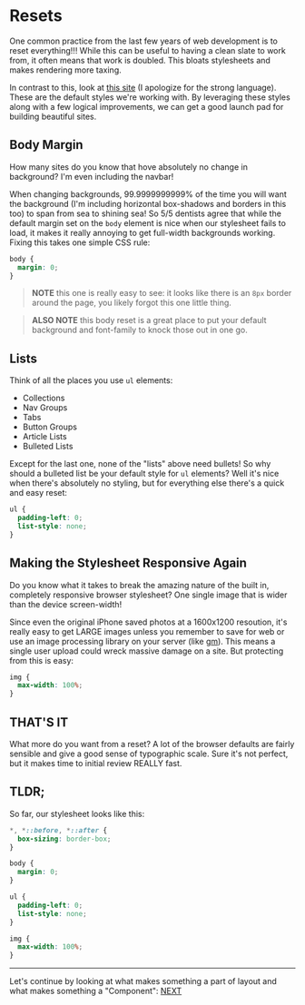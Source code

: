 # Resets

One common practice from the last few years of web development is to reset everything!!!
While this can be useful to having a clean slate to work from, it often means that work is doubled.
This bloats stylesheets and makes rendering more taxing.

In contrast to this, look at [this site](http://motherfuckingwebsite.com/) (I apologize for the strong language).
These are the default styles we're working with.
By leveraging these styles along with a few logical improvements, we can get a good launch pad for building beautiful sites.

## Body Margin

How many sites do you know that hove absolutely no change in background?
I'm even including the navbar!

When changing backgrounds, 99.9999999999% of the time you will want the background (I'm including horizontal box-shadows and borders in this too) to span from sea to shining sea!
So 5/5 dentists agree that while the default margin set on the `body` element is nice when our stylesheet fails to load, it makes it really annoying to get full-width backgrounds working.
Fixing this takes one simple CSS rule:

```css
body {
  margin: 0;
}
```

> **NOTE** this one is really easy to see: it looks like there is an `8px` border around the page, you likely forgot this one little thing.

> **ALSO NOTE** this body reset is a great place to put your default background and font-family to knock those out in one go.

## Lists

Think of all the places you use `ul` elements:

* Collections
* Nav Groups
* Tabs
* Button Groups
* Article Lists
* Bulleted Lists

Except for the last one, none of the "lists" above need bullets!
So why should a bulleted list be your default style for `ul` elements?
Well it's nice when there's absolutely no styling, but for everything else there's a quick and easy reset:

```css
ul {
  padding-left: 0;
  list-style: none;
}
```

## Making the Stylesheet Responsive Again

Do you know what it takes to break the amazing nature of the built in, completely responsive browser stylesheet?
One single image that is wider than the device screen-width!

Since even the original iPhone saved photos at a 1600x1200 resoution, it's really easy to get LARGE images unless you remember to save for web or use an image processing library on your server (like [gm](https://npm.org/packages/gm)).
This means a single user upload could wreck massive damage on a site.
But protecting from this is easy:

```css
img {
  max-width: 100%;
}
```

## THAT'S IT

What more do you want from a reset?
A lot of the browser defaults are fairly sensible and give a good sense of typographic scale.
Sure it's not perfect, but it makes time to initial review REALLY fast.

## TLDR;

So far, our stylesheet looks like this:

```css
*, *::before, *::after {
  box-sizing: border-box;
}

body {
  margin: 0;
}

ul {
  padding-left: 0;
  list-style: none;
}

img {
  max-width: 100%;
}
```

---

Let's continue by looking at what makes something a part of layout and what makes something a "Component": [NEXT](03-components-vs-layout.md)
